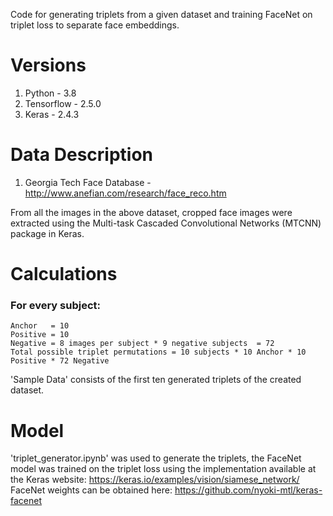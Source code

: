 Code for generating triplets from a given dataset and training FaceNet on triplet loss to separate face embeddings.

# Versions
1) Python     - 3.8
2) Tensorflow - 2.5.0
3) Keras      - 2.4.3 

# Data Description
1) Georgia Tech Face Database - http://www.anefian.com/research/face_reco.htm

From all the images in the above dataset, cropped face images were extracted using the Multi-task Cascaded Convolutional Networks (MTCNN) package in Keras.

# Calculations
### For every subject:  
    Anchor   = 10  
    Positive = 10  
    Negative = 8 images per subject * 9 negative subjects  = 72  
    Total possible triplet permutations = 10 subjects * 10 Anchor * 10 Positive * 72 Negative  
'Sample Data' consists of the first ten generated triplets of the created dataset.
    
# Model
'triplet_generator.ipynb' was used to generate the triplets, the FaceNet model was trained on the triplet loss using the implementation available at the Keras website: https://keras.io/examples/vision/siamese_network/  
FaceNet weights can be obtained here: https://github.com/nyoki-mtl/keras-facenet
